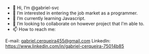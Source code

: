 - 👋 Hi, I’m @gabriel-svc
- 👀 I’m interested in entering the job market as a programmer.
- 🌱 I’m currently learning Javascript.
- 💞️ I’m looking to collaborate on however project that I'm able to.
- 📫 How to reach me:

E-mail: gabriel.cerqueira455@gmail.com
LinkedIn: https://www.linkedin.com/in/gabriel-cerqueira-75014b85

<!---
gabriel-svc/gabriel-svc is a ✨ special ✨ repository because its `README.md` (this file) appears on your GitHub profile.
You can click the Preview link to take a look at your changes.
--->
